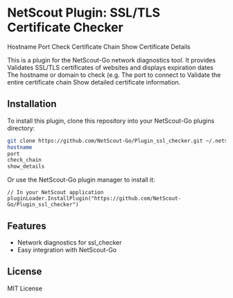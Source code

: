 # NetScout Plugin: SSL/TLS Certificate Checker
Hostname
Port
Check Certificate Chain
Show Certificate Details

This is a plugin for the NetScout-Go network diagnostics tool. It provides Validates SSL/TLS certificates of websites and displays expiration dates
The hostname or domain to check (e.g.
The port to connect to
Validate the entire certificate chain
Show detailed certificate information.

## Installation

To install this plugin, clone this repository into your NetScout-Go plugins directory:

```bash
git clone https://github.com/NetScout-Go/Plugin_ssl_checker.git ~/.netscout/plugins/ssl_checker
hostname
port
check_chain
show_details
```

Or use the NetScout-Go plugin manager to install it:

```
// In your NetScout application
pluginLoader.InstallPlugin("https://github.com/NetScout-Go/Plugin_ssl_checker")
```

## Features

- Network diagnostics for ssl_checker
- Easy integration with NetScout-Go

## License

MIT License
